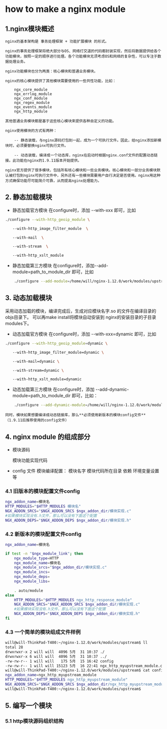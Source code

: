 # how to make a nginx module

## 1.nginx模块概述
	nginx的基本架构是 事务处理框架 + 功能扩展模块 的形式。
	
	nginx的事务处理框架将绝大部分与OS、网络打交道的代码都封装实现，然后将数据提供给各个功能模块，按照一定的顺序进行处理。各个功能模块无须考虑OS和网络的复杂性，可以专注于数据处理业务。
	
	nginx功能模块也分为两类：核心模块和普通业务模块。
	
	nginx的核心模块提供了其他模块需要使用的一些共性功能，比如：
	
		ngx_core_module
		ngx_errlog_module
		ngx_conf_module
		ngx_regex_module
		ngx_events_module
		ngx_http_module
	
	其他普通业务模块都是基于这些核心模块来提供各种自定义的功能。
	
	nginx使用模块的方式有两种：
	
		-- 静态装载，与nginx源码打包到一起，成为一个可执行文件。因此，给nginx添加新模块时，必须要替换nginx可执行文件。
	
		-- 动态装载，编译成一个动态库，nginx在启动时根据nginx.conf文件的配置动态链接。此功能在nginx的1.9.11版本开始提供。
		
	nginx官方提供了很多模块，包括所有核心模块和一些业务模块。核心模块和一部分业务模块默认被打包到nginx可执行文件中，另外还有一些模块需要用户自行决定是否使用。nginx用这种方式确保功能尽可能简介可靠，从而提高nginx处理能力。
	

## 2. 静态加载模块
- 静态加载官方模块
	在configure时，添加 --with-xxx 即可，比如
```bash
./configure --with-http_geoip_module \

　　--with-http_image_filter_module  \

　　--with-mail  \

　　--with-stream  \

　　--with-http_xslt_module 
```
- 静态加载第三方模块
	在configure时，添加--add-module=path_to_module_dir  即可，比如
```bash
	./configure --add-module=/home/will/nginx-1.12.0/work/modules/upstream
```	
	
## 3. 动态加载模块
采用动态加载的模块，编译完成后，生成对应模块名字.so 的文件在编译目录的objs目录下。
可以再make install将模块自动安装到 nginx的安装目录的子目录modules下。
- 动态加载官方模块
	在configure时，添加 --with-xxx=dynamic 即可，比如
```bash
./configure --with-http_geoip_module=dynamic \

　　--with-http_image_filter_module=dynamic \

　　--with-mail=dynamic \

　　--with-stream=dynamic \

　　--with-http_xslt_module=dynamic
```
- 动态加载第三方模块
	在configure时，添加 --add-dynamic-module=path_to_module_dir 即可，比如：
```bash
	./configure --add-dynamic-module=/home/will/nginx-1.12.0/work/modules/upstream
```
	同时，模块如果想要编译成动态链接库，那么**必须使用新版本的模块config文件**（1.9.11后推荐使用的config文件）
	


## 4. nginx module 的组成部分
- 模块源码

	模块功能实现代码
	
- config 文件
	模块编译配置：
		模块名字
		模块代码所在目录
		依赖
		环境变量设置等
		
### 4.1 旧版本的模块配置文件config
```bash
ngx_addon_name=模块名
HTTP_MODULES="$HTTP_MODULES 模块名"
NGX_ADDON_SRCS="$NGX_ADDON_SRCS $ngx_addon_dir/模块实现.c"
#如果模块实现没有.h文件，那么可以没有下面这个配置
NGX_ADDON_DEPS="$NGX_ADDON_DEPS $ngx_addon_dir/模块实现.h"
```

### 4.2 新版本的模块配置文件config
```bash
ngx_addon_name=模块名

if test -n "$ngx_module_link"; then
    ngx_module_type=HTTP
    ngx_module_name=模块名
    ngx_module_srcs="$ngx_addon_dir/模块实现.c"
    ngx_module_incs=
    ngx_module_deps=
    ngx_module_libs=
    
    . auto/module
else
    HTTP_MODULES="$HTTP_MODULES ngx_http_response_module"
    NGX_ADDON_SRCS="$NGX_ADDON_SRCS $ngx_addon_dir/模块实现.c"
    #如果模块实现没有.h文件，那么可以没有下面这个配置
    NGX_ADDON_DEPS="$NGX_ADDON_DEPS $ngx_addon_dir/模块实现.h"
fi
```	

### 4.3 一个简单的模块组成文件样例
```bash
will@will-ThinkPad-T400:~/nginx-1.12.0/work/modules/upstream$ ll
total 28
drwxrwxr-x 2 will will  4096 5月  31 10:37 ./
drwxrwxr-x 6 will will  4096 5月  31 10:37 ../
-rw-rw-r-- 1 will will   175 5月  15 16:42 config
-rw-rw-r-- 1 will will 15123 5月  16 22:41 ngx_http_myupstream_module.c
will@will-ThinkPad-T400:~/nginx-1.12.0/work/modules/upstream$ cat config 
ngx_addon_name=ngx_http_myupstream_module
HTTP_MODULES="$HTTP_MODULES ngx_http_myupstream_module"
NGX_ADDON_SRCS="$NGX_ADDON_SRCS $ngx_addon_dir/ngx_http_myupstream_module.c"
will@will-ThinkPad-T400:~/nginx-1.12.0/work/modules/upstream$ 
```
		
## 5. 编写一个模块
### 5.1 http模块源码组织结构